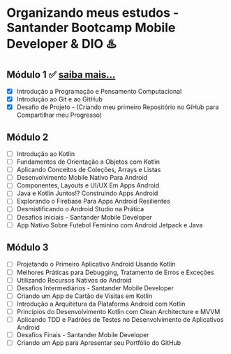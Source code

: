 # Organizando meus estudos - Santander Bootcamp Mobile Developer & DIO :hotsprings:

## Módulo 1 :white_check_mark: [saiba mais...](https://github.com/thauamoreira/Estudos/tree/main/Modulo%201)

- [x] Introdução a Programação e Pensamento Computacional
- [x] Introdução ao Git e ao GitHub
- [x] Desafio de Projeto - (Criando meu primeiro Repositório no GiHub para Compartilhar meu Progresso)

## Módulo 2

- [ ] Introdução ao Kotlin
- [ ] Fundamentos de Orientação a Objetos com Kotlin
- [ ] Aplicando Conceitos de Coleções, Arrays e Listas
- [ ] Desenvolvimento Mobile Nativo Para Android
- [ ] Componentes, Layouts e UI/UX Em Apps Android
- [ ] Java e Kotlin Juntos!? Construindo Apps Android
- [ ] Explorando o Firebase Para Apps Android Resilientes
- [ ] Desmistificando o Android Studio na Prática
- [ ] Desafios iniciais - Santander Mobile Developer
- [ ] App Nativo Sobre Futebol Feminino com Android Jetpack e Java

## Módulo 3

- [ ] Projetando o Primeiro Aplicativo Android Usando Kotlin
- [ ] Melhores Práticas para Debugging, Tratamento de Erros e Exceções
- [ ] Utilizando Recursos Nativos do Android
- [ ] Desafios Intermediários - Santander Mobile Developer
- [ ] Criando um App de Cartão de Visitas em Kotlin
- [ ] Introdução a Arquitetura da Plataforma Android com Kotlin
- [ ] Princípios do Desenvolvimento Kotlin com Clean Architecture e MVVM
- [ ] Aplicando TDD e Padrões de Testes no Desenvolvimento de Aplicativos Android
- [ ] Desafios Finais - Santander Mobile Developer
- [ ] Criando um App para Apresentar seu Portfólio do GitHub
